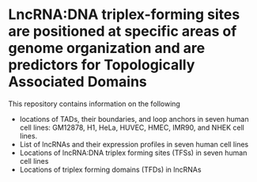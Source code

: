 # LncRNA:DNA triplex-forming sites are positioned at specific areas of genome organization and are predictors for Topologically Associated Domains

This repository contains information on the following

- locations of TADs, their boundaries, and loop anchors in seven human cell lines: GM12878, H1, HeLa, HUVEC, HMEC, IMR90, and NHEK cell lines.
- List of lncRNAs and their expression profiles in seven human cell lines
- Locations of lncRNA:DNA triplex forming sites (TFSs) in seven human cell lines
- Locations of triplex forming domains (TFDs) in lncRNAs
